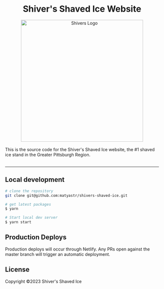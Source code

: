 <h1 align=center>Shiver's Shaved Ice Website</h1>
<div align=center>
  <img src="https://shiverspgh.com/img/shivers-logo.png" alt="Shivers Logo" width="400" />
</div>

<br>
This is the source code for the Shiver's Shaved Ice website, the #1 shaved ice stand in the Greater Pittsburgh Region.
<br>
<br>

---

## Local development

```bash
# clone the repository
git clone git@github.com:matyastr/shivers-shaved-ice.git

# get latest packages
$ yarn 

# Start local dev server
$ yarn start
```

## Production Deploys
Production deploys will occur through Netlify. Any PRs open against the master branch will trigger an automatic deployment.

<!-- licence -->
## License

Copyright ©2023 Shiver's Shaved Ice